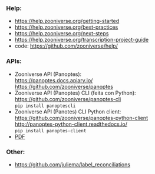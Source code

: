 
### Help: 
- https://help.zooniverse.org/getting-started
- https://help.zooniverse.org/best-practices
- https://help.zooniverse.org/next-steps
- https://help.zooniverse.org/transcription-project-guide
- code: https://github.com/zooniverse/help/

### APIs:
- Zooniverse API (Panoptes):  
  https://panoptes.docs.apiary.io/  
  https://github.com/zooniverse/panoptes  
- Zooniverse API (Panoptes) CLI (feita con Python):  
  https://github.com/zooniverse/panoptes-cli  
  `pip install panoptescli`  
- Zooniverse API (Panotes) CLI Python client:  
  https://github.com/zooniverse/panoptes-python-client  
  http://panoptes-python-client.readthedocs.io/  
  `pip install panoptes-client`
- [PDF](https://github.com/abubelinha/cs/blob/main/Zooniverse_NfN/help.zooniverse.org.pdf)

### Other:
- https://github.com/juliema/label_reconciliations

